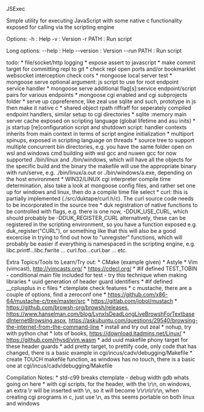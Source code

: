 JSExec

Simple utility for executing JavaScript with some native c functionality exposed for calling via
the scripting engine

Options:
 -h      : Help
 -v      : Version
 -r PATH : Run script

Long options:
 --help     : Help
 --version  : Version
 --run PATH : Run script

todo:
	* file/socket/http logging
	* expose assert to javascript
	* make commit target for committing repl to git
	* check repl open ports and/or bookmarklet websocket interception check cors
	* mongoose local server test
	* mongoose serve optional argument: js script to use for root endpoint service handler
	* mongoose serve additional flag[s]:service endpoint/script pairs for various endpoints
	* mongoose cgi enabled and cgi subprojects folder
	* serve up cppreference, like zeal
	  use sqlite and such, prototype in js then make it native c
	* shared object rpath riffraff for seperately compiled endpoint handlers, similar setup to cgi directories
	* sqlite :memory main server cache exposed on scripting language (global lifetime and asu inits)
	* js startup [re]configuration script and shutdown script: handler contexts inherits from main context
          in terms of script engine initialization
	* multiport spinups, exposed in scripting language on threads
	* source tree to support multiple concurrent bin directories, e.g. you have the same folder open on wsl and windows cmd building with wsl gcc and nuwen gcc
          for now supported ./bin/linux and ./bin/windows, which will have all the objects for the specific build and the binary
          the makefile will use the appropriate binary with run/serve, e.g. ./bin/linux/a.out or ./bin/windows/a.exe, depending on the
          host environment
        * WIN32/LINUX cgi interpreter compile time determination, also take a look
          at mongoose config files, and rather set one up for windows and linux, then
          do a compile time file select
	* curl: this is partially implemented (./src/duktape/curl.h/c). The curl source code needs to be incorporated in the source tree
	* duk registration of native functions to be controlled with flags, e.g. there is one now, -DDUK_USE_CURL, which should probably be -DDUK_REGISTER_CURL
	  alternatively, these can be registered in the scripting environment, so you have a function exposed e.g. duk_register("CURL"), or something like that
	  this will also be a good excercise in trying to find out how to "unregister" functions, which will probably be easier if everything
	  is namespaced in the scripting engine, e.g. libc.printf...libc.fwrite   ...   curl.foo...curl.bar  ...  etc.

Extra Topics/Tools to Learn/Try out:
	* CMake (example given)
	* Astyle
	* Vim (vimcast), http://vimcasts.org/
	* https://cdecl.org/
	* #if defined TEST_TOBIN - conditional main file included for test - try this technique when making libraries
	* uuid generation of header guard identifiers
	* #if defined __cplusplus in c files
	* ctemplate check features
	* c mustache, there are a couple of options, find a zeroconf one
		* https://github.com/x86-64/mustache-c/tree/master/src
		* https://gitlab.com/jobol/mustach
	* https://github.com/browsh-org/browsh/releases, https://www.hanselman.com/blog/LynxIsDeadLongLiveBrowshForTextbasedInternetBrowsing.aspx, https://askubuntu.com/questions/29540/browsing-the-internet-from-the-command-line
	* install and try out zeal
	* nohup, try with python chat
	* lots of books, https://download.itadmins.net/Linux/
	* https://github.com/rhysd/vim.wasm
	* add uuid makefile phony target for these header guards
	* add pretty target, to prettify code, only code that has changed, there is a basic example in cgi/incus/cadv/debugging/Makefile
	* create TOUCH makefile function, as windows has no touch, there is a basic one at cgi/incus/cadv/debugging/Makefile

Compilation Notes:
	* std-c99 breaks ctemplate - debug width gdb whats going on here
	* with cgi scripts, for the header, with the \r\n, on windows, an extra
	  \r will be inserted with \n, so it will become \r\r\n\r\r\n,
	  when creating cgi programs in c, just use \n, as this seems portable
	  on both linux and windows
